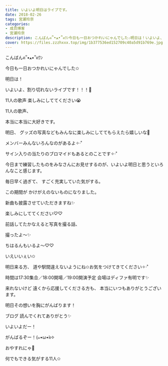 ```yaml
---
title: いよいよ明日はライブです。
date: 2018-02-26
tags: 宮瀬玲奈
categories: 
- 成员博客
- 宮瀬玲奈
description: こんばんฅ՞•ﻌ•՞ฅﾜﾝ今日も一日おつかれいにゃんでした✩明日は！いよいよ、割り切れないライブです！！！🎉11人の歌声楽しみにしててください😭...
cover: https://files.zzzhxxx.top/img/1b377536ed152709c40a5d91b769e.jpg 
---
```




こんばんฅ՞•ﻌ•՞ฅﾜﾝ



今日も一日おつかれいにゃんでした✩








明日は！

いよいよ、割り切れないライブです！！！🎉








11人の歌声
楽しみにしててください😭














11人の歌声、

本当に本当に大好きです。














明日、
グッズの写真などもみんなに楽しみにしててもらえたら嬉しいな💓




メンバーみんないろんなのがあるよ✧‧˚







サイン入りの当たりのブロマイドもあるとのことです✧‧˚















今日まで練習したものをみなさんにお見せするのが、いよいよ明日と思うといろんなこと感じます。




毎日早く過ぎて、
すごく充実していた気がする。














この期間が
かけがえのないものになりました。



















新曲も披露させていただきますね✨




楽しみにしててください♡♡















前話してたかなえると写真を撮る話、

撮ったよ～✨







ちはるんもいるよ～♡♡



いえいいぇい✩














明日来る方、
道や駅間違えないようにね✩お気をつけてきてください✧‧˚

時間は17:30集合／18:00開場／19:00開演予定
会場はディファ有明です✨







来れないけど
遠くから応援してくださる方も、
本当にいつもありがとうございます。

明日その想いを胸にがんばります！










ブログ
読んでくれてありがとう✨






いよいよだー！


がんばるぞー！(๑•ω•́ฅ✧







おやすれにゃ💓






























何でもできる気がする11人✩


